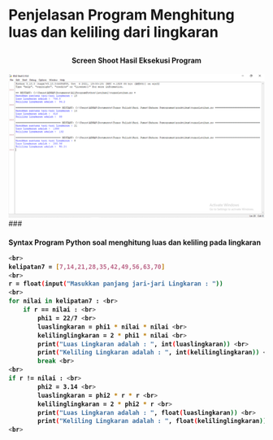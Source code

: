 # Penjelasan Program Menghitung luas dan keliling dari lingkaran
## <h4 style="text-align:center;justify-content:center;"> Screen Shoot Hasil Eksekusi Program
![Gambar Output Program](ssprogram.png)
###<h4> Syntax Program Python soal menghitung luas dan keliling pada lingkaran
<br>
```sh
<br>
kelipatan7 = [7,14,21,28,35,42,49,56,63,70]
<br>
r = float(input("Masukkan panjang jari-jari Lingkaran : "))
<br>
for nilai in kelipatan7 : <br>
    if r == nilai : <br>
        phi1 = 22/7 <br>
        luaslingkaran = phi1 * nilai * nilai <br>
        kelilinglingkaran = 2 * phi1 * nilai <br>
        print("Luas Lingkaran adalah : ", int(luaslingkaran)) <br>
        print("Keliling Lingkaran adalah : ", int(kelilinglingkaran)) <br>   
        break <br>
<br>
if r != nilai : <br>
        phi2 = 3.14 <br>
        luaslingkaran = phi2 * r * r <br>
        kelilinglingkaran = 2 * phi2 * r <br>
        print("Luas Lingkaran adalah : ", float(luaslingkaran)) <br>
        print("Keliling Lingkaran adalah : ", float(kelilinglingkaran)) <br>
<br>

```
